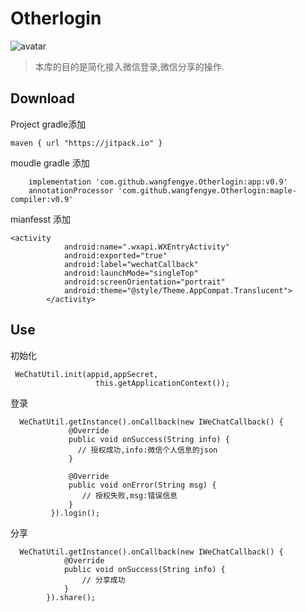 
# Otherlogin

![avatar](https://img.shields.io/badge/Otherlogin-v0.9-green.svg)

> 本库的目的是简化接入微信登录,微信分享的操作.

## Download

Project gradle添加
```  
maven { url "https://jitpack.io" }
 ```
               
               
 moudle gradle 添加
```
    implementation 'com.github.wangfengye.Otherlogin:app:v0.9'
    annotationProcessor 'com.github.wangfengye.Otherlogin:maple-compiler:v0.9'

```
mianfesst 添加
```
<activity
            android:name=".wxapi.WXEntryActivity"
            android:exported="true"
            android:label="wechatCallback"
            android:launchMode="singleTop"
            android:screenOrientation="portrait"
            android:theme="@style/Theme.AppCompat.Translucent">
        </activity>

```

## Use
初始化
```
 WeChatUtil.init(appid,appSecret,
                   this.getApplicationContext());
```
       
 登录
 
```
  WeChatUtil.getInstance().onCallback(new IWeChatCallback() {
             @Override
             public void onSuccess(String info) {
               // 授权成功,info:微信个人信息的json
             }
 
             @Override
             public void onError(String msg) {
                // 授权失败,msg:错误信息
             }
         }).login();
```
分享
```
  WeChatUtil.getInstance().onCallback(new IWeChatCallback() {
            @Override
            public void onSuccess(String info) {
                // 分享成功
            }
        }).share();
```
